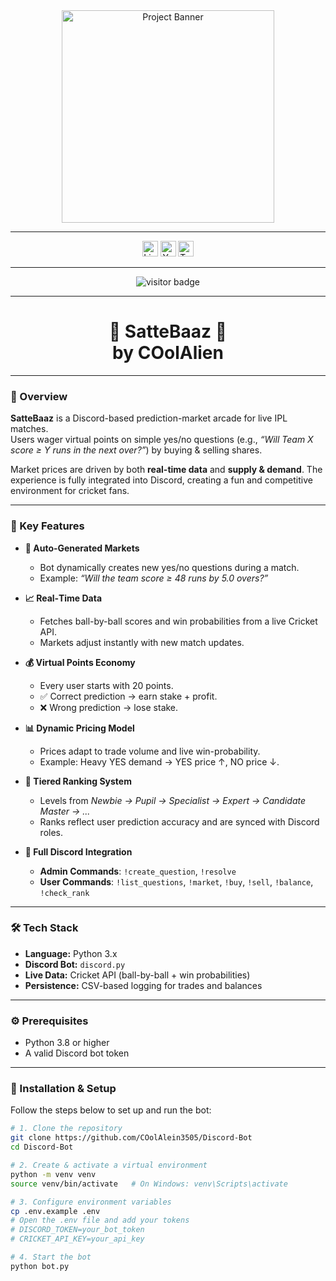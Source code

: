 <div align="center">
  <img height="340" src="https://kingsoccertips.com/wp-content/uploads/2024/02/cricket-betting-strategy.jpg" alt="Project Banner" />
</div>

---

<div align="center">
  <a href="#"><img src="https://img.shields.io/static/v1?message=LinkedIn&logo=linkedin&label=&color=0077B5&logoColor=white&labelColor=&style=for-the-badge" height="25" alt="LinkedIn" /></a>
  <a href="#"><img src="https://img.shields.io/static/v1?message=Youtube&logo=youtube&label=&color=FF0000&logoColor=white&labelColor=&style=for-the-badge" height="25" alt="YouTube" /></a>
  <a href="#"><img src="https://img.shields.io/static/v1?message=Twitter&logo=twitter&label=&color=1DA1F2&logoColor=white&labelColor=&style=for-the-badge" height="25" alt="Twitter" /></a>
</div>

---

<div align="center">
  <img src="https://visitor-badge.laobi.icu/badge?page_id=COolAlein3505.COolAlein3505" alt="visitor badge" />
</div>

---

<h1 align="center"> 🚀 SatteBaaz 🚀 <br> by COolAlien </h1>

---

### 🚀 Overview

**SatteBaaz** is a Discord-based prediction-market arcade for live IPL matches.  
Users wager virtual points on simple yes/no questions (e.g., *“Will Team X score ≥ Y runs in the next over?”*) by buying & selling shares.

Market prices are driven by both **real-time data** and **supply & demand**. The experience is fully integrated into Discord, creating a fun and competitive environment for cricket fans.

---

### 🎯 Key Features

- **🧠 Auto‑Generated Markets**  
  - Bot dynamically creates new yes/no questions during a match.  
  - Example: *“Will the team score ≥ 48 runs by 5.0 overs?”*

- **📈 Real‑Time Data**  
  - Fetches ball-by-ball scores and win probabilities from a live Cricket API.  
  - Markets adjust instantly with new match updates.

- **💰 Virtual Points Economy**  
  - Every user starts with 20 points.  
  - ✅ Correct prediction → earn stake + profit.  
  - ❌ Wrong prediction → lose stake.

- **📊 Dynamic Pricing Model**  
  - Prices adapt to trade volume and live win-probability.  
  - Example: Heavy YES demand → YES price ↑, NO price ↓.

- **🏅 Tiered Ranking System**  
  - Levels from *Newbie → Pupil → Specialist → Expert → Candidate Master → ...*  
  - Ranks reflect user prediction accuracy and are synced with Discord roles.

- **🤖 Full Discord Integration**  
  - **Admin Commands**: `!create_question`, `!resolve`  
  - **User Commands**: `!list_questions`, `!market`, `!buy`, `!sell`, `!balance`, `!check_rank`

---

### 🛠 Tech Stack

- **Language:** Python 3.x  
- **Discord Bot:** `discord.py`  
- **Live Data:** Cricket API (ball-by-ball + win probabilities)  
- **Persistence:** CSV-based logging for trades and balances  

---

### ⚙️ Prerequisites

- Python 3.8 or higher  
- A valid Discord bot token  

---

### 🔧 Installation & Setup

Follow the steps below to set up and run the bot:

```bash
# 1. Clone the repository
git clone https://github.com/COolAlein3505/Discord-Bot
cd Discord-Bot

# 2. Create & activate a virtual environment
python -m venv venv
source venv/bin/activate   # On Windows: venv\Scripts\activate

# 3. Configure environment variables
cp .env.example .env
# Open the .env file and add your tokens
# DISCORD_TOKEN=your_bot_token
# CRICKET_API_KEY=your_api_key

# 4. Start the bot
python bot.py
